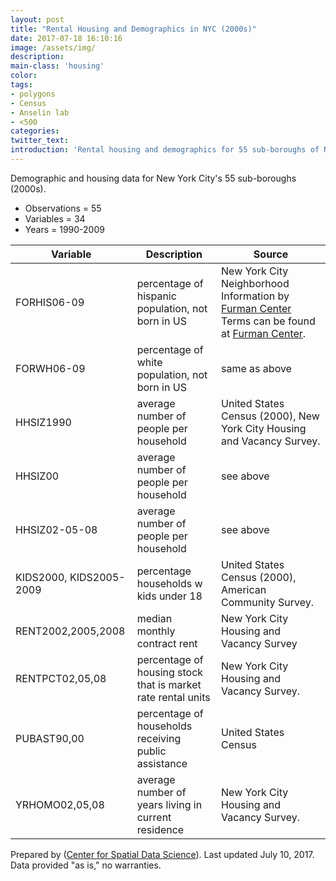 ```yaml
---
layout: post
title: "Rental Housing and Demographics in NYC (2000s)"
date: 2017-07-18 16:10:16
image: /assets/img/
description:
main-class: 'housing'
color:
tags:
- polygons
- Census
- Anselin lab
- <500
categories:
twitter_text:
introduction: 'Rental housing and demographics for 55 sub-boroughs of New York City (2000s).'
---
```

<script>
  var map = L.map('map');
  L.tileLayer('https://api.tiles.mapbox.com/v4/{id}/{z}/{x}/{y}.png?access_token=pk.eyJ1IjoibWFwYm94IiwiYSI6ImNpejY4NXVycTA2emYycXBndHRqcmZ3N3gifQ.rJcFIG214AriISLbB6B5aw', { <!--this is the URL for the nyc Geojson-->
		maxZoom: 18,
		attribution: 'Map data &copy; <a href="http://openstreetmap.org">OpenStreetMap</a> contributors, ' +
			'<a href="http://creativecommons.org/licenses/by-sa/2.0/">CC-BY-SA</a>, ' +
			'Imagery © <a href="http://mapbox.com">Mapbox</a>',
		id: 'mapbox.light'
	}).addTo(map);

  map.scrollWheelZoom.disable();
  map.touchZoom.disable();
  var enableMapInteraction = function () {
      map.scrollWheelZoom.enable();
      map.touchZoom.enable();
  }
  $('#map').on('click touch', enableMapInteraction);
$('#map').on('mouseout', function(){ map.scrollWheelZoom.disable();});

  var smallIcon = L.icon({
         iconUrl: 'http://www.hckrecruitment.nic.in/images/blue.png',
         iconSize: [16, 16], // size of the icon
         });

   function onEachFeature(feature, layer) {
     //console.log(feature);
     var txt = "";
     for (var fname in feature.properties) {
       txt += fname;
       txt += " : ";
       txt += feature.properties[fname];
       txt += "<br/>";
     }
     layer.bindPopup(txt);
   }


  // load GeoJSON from an external file
  // load GeoJSON from an external file
  $.getJSON("../data/nyc.geojson",function(data){
    // add GeoJSON layer to the map once the file is loaded
    var json = L.geoJson(data, {
      pointToLayer: function(feature, latlng) {
        
        return L.marker(latlng, {
          icon: smallIcon
        });
      },
      onEachFeature: onEachFeature
    });
    json.addTo(map);
    map.fitBounds(json.getBounds());
  });

</script>


Demographic and housing data for New York City's 55 sub-boroughs (2000s).

* Observations = 55
* Variables = 34
* Years = 1990-2009

|**Variable**|**Description**|**Source**|
|--------------|-------------|-------|
|FORHIS06-09 | percentage of hispanic population, not born in US | New York City Neighborhood Information by  [Furman Center](http://www.furmancenter.org/data/search%20on%2010/9/2013.) Terms can be found at [Furman Center](http://www.furmancenter.org/data/disclaimer/).|
|FORWH06-09 | percentage of white population, not born in US|same as above|
|HHSIZ1990 | average number of people per household | United States Census (2000), New York City Housing and Vacancy Survey.|
| HHSIZ00 | average number of people per household | see above|
|HHSIZ02-05-08 | average number of people per household| see above|
|KIDS2000, KIDS2005-2009|percentage households w kids under 18 |United States Census (2000), American Community Survey.|
|RENT2002,2005,2008 | median monthly contract rent|New York City Housing and Vacancy Survey|
|RENTPCT02,05,08|percentage of housing stock that is market rate rental units|New York City Housing and Vacancy Survey.
|PUBAST90,00|percentage of households receiving public assistance|United States Census|
|YRHOMO02,05,08|average number of years living in current residence|New York City Housing and Vacancy Survey.|


Prepared by ([Center for Spatial Data Science](https://spatial.uchicago.edu/)). Last updated July 10, 2017. Data provided "as is," no warranties. 
